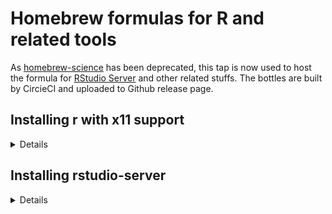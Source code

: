 # Homebrew formulas for R and related tools

As [homebrew-science](https://github.com/Homebrew/homebrew-science) has been
deprecated, this tap is now used to host the formula for [RStudio
Server](https://www.rstudio.com/products/rstudio/download-server/) and other related stuffs. The
bottles are built by CircieCI and uploaded to Github release page.

## Installing r with x11 support

<details>

1. add this tap and install `r-x11`

```sh
brew tap randy3k/r
brew install r-x11
```
</details>

## Installing rstudio-server

<details>

Although this formula should also work for Linuxbrew, but we will focus on macOS Homebrew.

1. add this tap and install `rstudio-server`

```sh
brew tap randy3k/r
brew install rstudio-server
```

2. register RStudio Server daemon

```sh
# unload the daemon if it has previously installed
# sudo launchctl unload -w /Library/LaunchDaemons/com.rstudio.launchd.rserver.plist
sudo cp /usr/local/opt/rstudio-server/extras/launchd/com.rstudio.launchd.rserver.plist /Library/LaunchDaemons/
sudo launchctl load -w /Library/LaunchDaemons/com.rstudio.launchd.rserver.plist
```

3. install the PAM configuration

```sh
sudo cp /usr/local/opt/rstudio-server/extras/pam/rstudio /etc/pam.d/
```

4. authenticate users with id > 500. Add the following line to `/etc/rstudio/rserver.conf`

```sh
auth-minimum-user-id=500
```

5. start `rstudio-server`
```
sudo rstudio-server start
```

</details>

